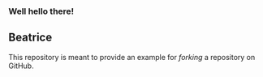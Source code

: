 ### Well hello there!

## Beatrice

This repository is meant to provide an example for *forking* a repository on GitHub.

